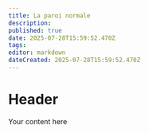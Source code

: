 ```yaml
---
title: La paroi normale
description: 
published: true
date: 2025-07-28T15:59:52.470Z
tags: 
editor: markdown
dateCreated: 2025-07-28T15:59:52.470Z
---
```


# Header
Your content here